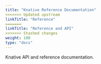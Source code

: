 ```yaml
---
title: "Knative Reference Documentation"
<<<<<<< Updated upstream
linkTitle: "Reference"
=======
linkTitle: "Reference and API"
>>>>>>> Stashed changes
weight: 100
type: "docs"
---
```


Knative API and reference documentation.

